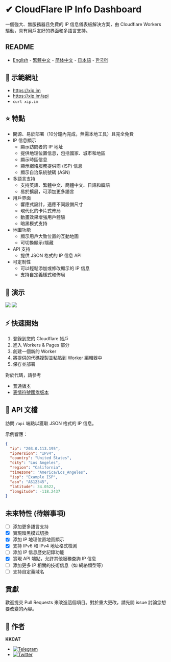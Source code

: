 # ✔ CloudFlare IP Info Dashboard

一個強大、無服務器且免費的 IP 信息儀表板解決方案，由 Cloudflare Workers 驅動，具有用戶友好的界面和多語言支持。

## README

- [English](README.md) - [繁體中文](README_zh-TW.md) - [简体中文](README_zh-CN.md) - [日本語](README_ja.md) - [한국어](README_ko.md)

## 📱 示範網址

- https://xip.im
- https://xip.im/api
- ```curl xip.im```

## ⭐ 特點

- 開源、易於部署（10分鐘內完成，無需本地工具）且完全免費
- IP 信息顯示
  - 顯示訪問者的 IP 地址
  - 提供地理位置信息，包括國家、城市和地區
  - 顯示時區信息
  - 顯示網絡服務提供商 (ISP) 信息
  - 顯示自治系統號碼 (ASN)
- 多語言支持
  - 支持英語、繁體中文、簡體中文、日語和韓語
  - 易於擴展，可添加更多語言
- 用戶界面
  - 響應式設計，適應不同設備尺寸
  - 現代化的卡片式佈局
  - 動畫效果增強用戶體驗
  - 暗黑模式支持
- 地圖功能
  - 顯示用戶大致位置的互動地圖
  - 可切換顯示/隱藏
- API 支持
  - 提供 JSON 格式的 IP 信息 API
- 可定制性
  - 可以輕鬆添加或修改顯示的 IP 信息
  - 支持自定義樣式和佈局

## 👀 演示

![](https://raw.githubusercontent.com/KKKKKCAT/CF-IPInfo/main/img/CF-IPInfo-1.webp)
![](https://raw.githubusercontent.com/KKKKKCAT/CF-IPInfo/main/img/CF-IPInfo-2.webp)

## ⚡ 快速開始

1. 登錄到您的 Cloudflare 帳戶
2. 進入 Workers & Pages 部分
3. 創建一個新的 Worker
4. 將提供的代碼複製並粘貼到 Worker 編輯器中
5. 保存並部署

對於代碼，請參考
- [普通版本](https://github.com/KKKKKCAT/CF-IPInfo/blob/main/CF-IPInfo.js)
- [表情符號國旗版本](https://github.com/KKKKKCAT/CF-IPInfo/blob/main/CF-IPInfo-emoji.js)

## 📄 API 文檔

訪問 `/api` 端點以獲取 JSON 格式的 IP 信息。

示例響應：

```json
{
  "ip": "203.0.113.195",
  "ipVersion": "IPv4",
  "country": "United States",
  "city": "Los Angeles",
  "region": "California",
  "timezone": "America/Los_Angeles",
  "isp": "Example ISP",
  "asn": "AS12345",
  "latitude": 34.0522,
  "longitude": -118.2437
}
```

## 未來特性 (待辦事項)

- [ ] 添加更多語言支持
- [x] 實現暗黑模式切換
- [x] 添加 IP 地理位置地圖顯示
- [x] 支持 IPv6 和 IPv4 地址格式檢測
- [ ] 添加 IP 信息歷史記錄功能
- [x] 實現 API 端點，允許其他服務查詢 IP 信息
- [ ] 添加更多 IP 相關的技術信息（如 網絡類型等）
- [ ] 支持自定義域名

## 貢獻

歡迎提交 Pull Requests 來改進這個項目。對於重大更改，請先開 issue 討論您想要改變的內容。

## 👤 作者

**KKCAT**

- [![Telegram](https://img.shields.io/badge/-Telegram-2CA5E0?style=flat-square&logo=telegram&logoColor=white)](https://t.me/kkkkkcat)
- [![Twitter](https://img.shields.io/badge/Twitter-Follow-1DA1F2?style=flat&logo=twitter)](https://x.com/kcat88888)
